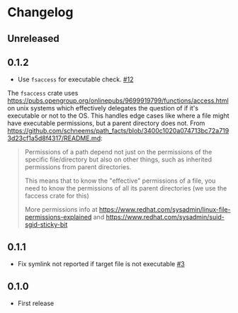 # Changelog

## Unreleased

## 0.1.2

- Use `fsaccess` for executable check. [#12](https://github.com/schneems/which_problem/pull/12)

The `fsaccess` crate uses https://pubs.opengroup.org/onlinepubs/9699919799/functions/access.html on unix systems which effectively delegates the question of if it's executable or not to the OS. This handles edge cases like where a file might have executable permissions, but a parent directory does not. From https://github.com/schneems/path_facts/blob/3400c1020a074713bc72a7193d23cf1a5d8f4317/README.md:

> Permissions of a path depend not just on the permissions of the specific file/directory but also on other things, such as inherited permissions from parent directories.
>
> This means that to know the "effective" permissions of a file, you need to know the permissions of all its parent directories (we use the faccess crate for this)
>
> More permissions info at https://www.redhat.com/sysadmin/linux-file-permissions-explained and https://www.redhat.com/sysadmin/suid-sgid-sticky-bit

## 0.1.1

- Fix symlink not reported if target file is not executable [#3](https://github.com/schneems/which_problem/pull/3)

## 0.1.0

- First release
